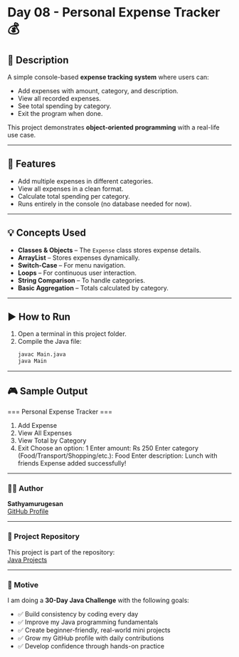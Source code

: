 # Day 08 - Personal Expense Tracker 💰

## 📜 Description
A simple console-based **expense tracking system** where users can:
- Add expenses with amount, category, and description.
- View all recorded expenses.
- See total spending by category.
- Exit the program when done.

This project demonstrates **object-oriented programming** with a real-life use case.

---

## 🔹 Features
- Add multiple expenses in different categories.
- View all expenses in a clean format.
- Calculate total spending per category.
- Runs entirely in the console (no database needed for now).

---

## 💡 Concepts Used
- **Classes & Objects** – The `Expense` class stores expense details.
- **ArrayList** – Stores expenses dynamically.
- **Switch-Case** – For menu navigation.
- **Loops** – For continuous user interaction.
- **String Comparison** – To handle categories.
- **Basic Aggregation** – Totals calculated by category.

---

## ▶️ How to Run
1. Open a terminal in this project folder.
2. Compile the Java file:
   ```bash
   javac Main.java
   java Main

---

## 🎮 Sample Output

=== Personal Expense Tracker ===
1. Add Expense
2. View All Expenses
3. View Total by Category
4. Exit
Choose an option: 1
Enter amount: Rs 250
Enter category (Food/Transport/Shopping/etc.): Food
Enter description: Lunch with friends
Expense added successfully!

---

### 🧑‍💻 Author

**Sathyamurugesan**  
[GitHub Profile](https://github.com/sathyamurugesan0546-gif)

---

### 🚀 Project Repository

This project is part of the repository:  
[Java Projects](https://github.com/sathyamurugesan0546-gif/Java-Projects)

---

### 🎯 Motive

I am doing a **30-Day Java Challenge** with the following goals:

- ✅ Build consistency by coding every day
- ✅ Improve my Java programming fundamentals
- ✅ Create beginner-friendly, real-world mini projects
- ✅ Grow my GitHub profile with daily contributions
- ✅ Develop confidence through hands-on practice
